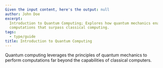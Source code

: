 ```yaml
---
Given the input content, here's the output: null
author: John Doe
excerpt:
  Introduction to Quantum Computing; Explores how quantum mechanics enables
  computations that surpass classical computing.
tags:
  - type/guide
title: Introduction to Quantum Computing
---
```


Quantum computing leverages the principles of quantum mechanics to perform computations far beyond the capabilities of classical computers.
